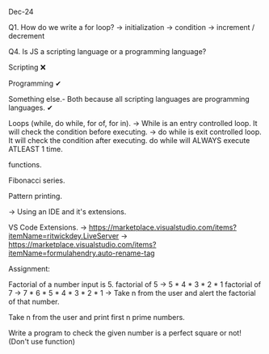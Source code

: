 Dec-24

Q1. How do we write a for loop? -> initialization -> condition -> increment / decrement

Q4. Is JS a scripting language or a programming language?

Scripting ❌

Programming ✔

Something else.- Both because all scripting languages are programming languages. ✔

Loops (while, do while, for of, for in). -> While is an entry controlled loop. It will check the condition before executing. -> do while is exit controlled loop. It will check the condition after executing. do while will ALWAYS execute ATLEAST 1 time.

functions.

Fibonacci series.

Pattern printing.

-> Using an IDE and it's extensions.

VS Code Extensions. -> https://marketplace.visualstudio.com/items?itemName=ritwickdey.LiveServer -> https://marketplace.visualstudio.com/items?itemName=formulahendry.auto-rename-tag

Assignment:

Factorial of a number input is 5. factorial of 5 -> 5 * 4 * 3 * 2 * 1 factorial of 7 -> 7 * 6 * 5 * 4 * 3 * 2 * 1 -> Take n from the user and alert the factorial of that number.

Take n from the user and print first n prime numbers.

Write a program to check the given number is a perfect square or not! (Don't use function)

